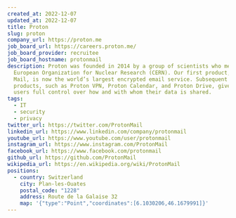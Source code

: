 ```yaml
---
created_at: 2022-12-07
updated_at: 2022-12-07
title: Proton
slug: proton
company_url: https://proton.me
job_board_url: https://careers.proton.me/
job_board_provider: recruitee
job_board_hostname: protonmail
description: Proton was founded in 2014 by a group of scientists who met at the
  European Organization for Nuclear Research (CERN). Our first product, Proton
  Mail, is now the world’s largest encrypted email service. Subsequent Proton
  products, such as Proton VPN, Proton Calendar, and Proton Drive, give our
  users full control over how and with whom their data is shared.
tags:
  - IT
  - security
  - privacy
twitter_url: https://twitter.com/ProtonMail
linkedin_url: https://www.linkedin.com/company/protonmail
youtube_url: https://www.youtube.com/user/protonmail
instagram_url: https://www.instagram.com/ProtonMail
facebook_url: https://www.facebook.com/protonmail
github_url: https://github.com/ProtonMail
wikipedia_url: https://en.wikipedia.org/wiki/ProtonMail
positions:
  - country: Switzerland
    city: Plan-les-Ouates
    postal_code: "1228"
    address: Route de la Galaise 32
    map: '{"type":"Point","coordinates":[6.1030206,46.1679991]}'
---
```

